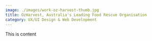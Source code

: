 ```yaml
---
image: ./images/work-oz-harvest-thumb.jpg
title: OzHarvest, Australia's Leading Food Rescue Organisation
category: UX/UI Design & Web Development
---
```


This is content